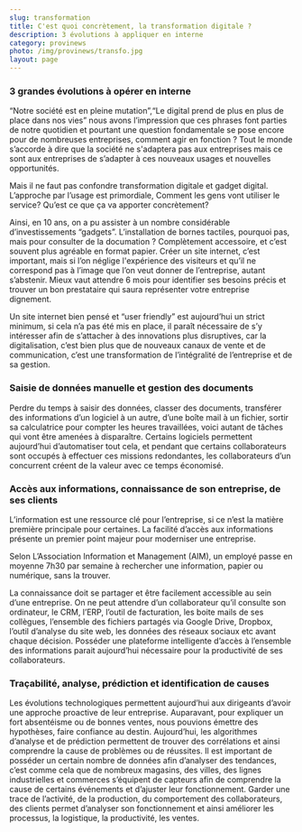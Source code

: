 ```yaml
---
slug: transformation
title: C'est quoi concrètement, la transformation digitale ?
description: 3 évolutions à appliquer en interne
category: provinews
photo: /img/provinews/transfo.jpg
layout: page
---
```

<h3> 3 grandes évolutions à opérer en interne </h3>

“Notre société est en pleine mutation”,“Le digital prend de plus en plus de place dans nos vies” nous avons l’impression que ces phrases font parties de notre quotidien et pourtant une question fondamentale se pose encore pour de nombreuses entreprises, comment agir en fonction ? Tout le monde s’accorde à dire que la société ne s'adaptera pas aux entreprises mais ce sont aux entreprises de s’adapter à ces nouveaux usages et nouvelles opportunités.

Mais il ne faut pas confondre transformation digitale et gadget digital. L’approche par l’usage est primordiale, Comment les gens vont utiliser le service? Qu’est ce que ça va apporter concrètement?

Ainsi, en 10 ans, on a pu assister à un nombre considérable d’investissements “gadgets”. L’installation de bornes tactiles, pourquoi pas, mais pour consulter de la documation ? Complètement accessoire, et c’est souvent plus agréable en format papier. Créer un site internet, c’est important, mais si l’on néglige l'expérience des visiteurs et qu’il ne correspond pas à l’image que l’on veut donner de l’entreprise, autant s’abstenir. Mieux vaut attendre 6 mois pour identifier ses besoins précis et trouver un bon prestataire qui saura représenter votre entreprise dignement.

Un site internet bien pensé et “user friendly” est aujourd’hui un strict minimum, si cela n’a pas été mis en place, il paraît nécessaire de s’y intéresser afin de s’attacher à des innovations plus disruptives, car la digitalisation, c’est bien plus que de nouveaux canaux de vente et de communication, c’est une transformation de l’intégralité de l’entreprise et de sa gestion.


<h3> Saisie de données manuelle et gestion des documents </h3>

Perdre du temps à saisir des données, classer des documents, transférer des informations d’un logiciel à un autre, d’une boîte mail à un fichier, sortir sa calculatrice pour compter les heures travaillées, voici autant de tâches qui vont être amenées à disparaître. Certains logiciels permettent aujourd’hui d’automatiser tout cela, et pendant que certains collaborateurs sont occupés à effectuer ces missions redondantes, les collaborateurs d’un concurrent créent de la valeur avec ce temps économisé.


<h3>Accès aux informations, connaissance de son entreprise, de ses clients</h3>

L’information est une ressource clé pour l’entreprise, si ce n’est la matière première principale pour certaines. La facilité d’accès aux informations présente un premier point majeur pour moderniser une entreprise.

Selon L’Association Information et Management (AIM), un employé passe en moyenne 7h30 par semaine à rechercher une information, papier ou numérique, sans la trouver.

La connaissance doit se partager et être facilement accessible au sein d’une entreprise. On ne peut attendre d’un collaborateur qu’il consulte son ordinateur, le CRM, l’ERP, l’outil de facturation, les boite mails de ses collègues, l’ensemble des fichiers partagés via Google Drive, Dropbox, l’outil d’analyse du site web, les données des réseaux sociaux etc avant chaque décision. Posséder une plateforme intelligente d’accès à l’ensemble des informations parait aujourd’hui nécessaire pour la productivité de ses collaborateurs.



<h3> Traçabilité, analyse, prédiction et identification de causes </h3>

Les évolutions technologiques permettent aujourd’hui aux dirigeants d’avoir une approche proactive de leur entreprise. Auparavant, pour expliquer un fort absentéisme ou de bonnes ventes, nous pouvions émettre des hypothèses, faire confiance au destin. Aujourd’hui, les algorithmes d’analyse et de prédiction permettent de trouver des corrélations et ainsi comprendre la cause de problèmes ou de réussites. Il est important de posséder un certain nombre de données afin d’analyser des tendances, c’est comme cela que de nombreux magasins, des villes, des lignes industrielles et commerces s’équipent de capteurs afin de comprendre la cause de certains événements et d’ajuster leur fonctionnement.
Garder une trace de l’activité, de la production, du comportement des collaborateurs, des clients permet d’analyser son fonctionnement et ainsi améliorer les processus, la logistique, la productivité, les ventes.


